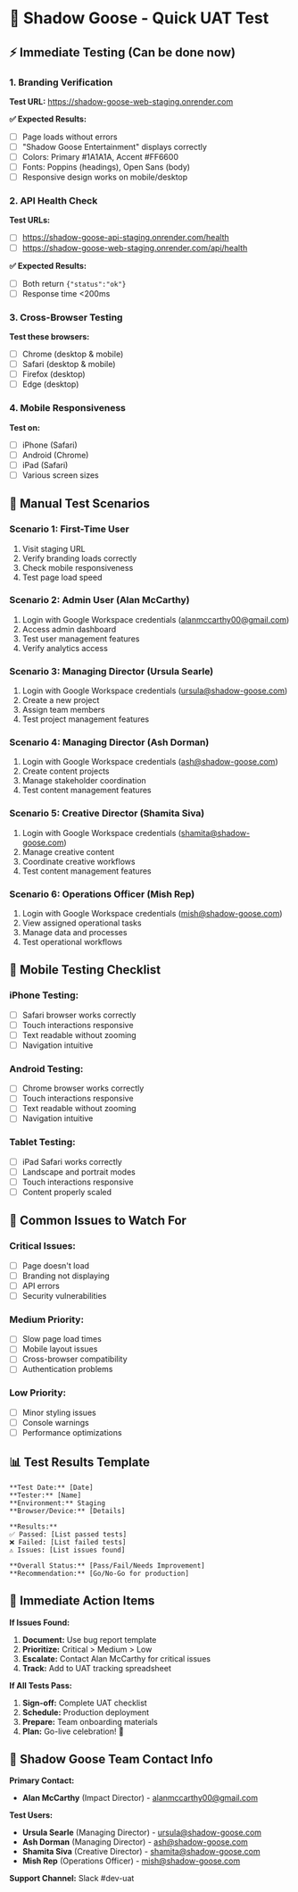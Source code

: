 # 🚀 Shadow Goose - Quick UAT Test

## ⚡ Immediate Testing (Can be done now)

### **1. Branding Verification**
**Test URL:** https://shadow-goose-web-staging.onrender.com

**✅ Expected Results:**
- [ ] Page loads without errors
- [ ] "Shadow Goose Entertainment" displays correctly
- [ ] Colors: Primary #1A1A1A, Accent #FF6600
- [ ] Fonts: Poppins (headings), Open Sans (body)
- [ ] Responsive design works on mobile/desktop

### **2. API Health Check**
**Test URLs:**
- [ ] https://shadow-goose-api-staging.onrender.com/health
- [ ] https://shadow-goose-web-staging.onrender.com/api/health

**✅ Expected Results:**
- [ ] Both return `{"status":"ok"}`
- [ ] Response time <200ms

### **3. Cross-Browser Testing**
**Test these browsers:**
- [ ] Chrome (desktop & mobile)
- [ ] Safari (desktop & mobile)
- [ ] Firefox (desktop)
- [ ] Edge (desktop)

### **4. Mobile Responsiveness**
**Test on:**
- [ ] iPhone (Safari)
- [ ] Android (Chrome)
- [ ] iPad (Safari)
- [ ] Various screen sizes

## 🧪 Manual Test Scenarios

### **Scenario 1: First-Time User**
1. Visit staging URL
2. Verify branding loads correctly
3. Check mobile responsiveness
4. Test page load speed

### **Scenario 2: Admin User (Alan McCarthy)**
1. Login with Google Workspace credentials (alanmccarthy00@gmail.com)
2. Access admin dashboard
3. Test user management features
4. Verify analytics access

### **Scenario 3: Managing Director (Ursula Searle)**
1. Login with Google Workspace credentials (ursula@shadow-goose.com)
2. Create a new project
3. Assign team members
4. Test project management features

### **Scenario 4: Managing Director (Ash Dorman)**
1. Login with Google Workspace credentials (ash@shadow-goose.com)
2. Create content projects
3. Manage stakeholder coordination
4. Test content management features

### **Scenario 5: Creative Director (Shamita Siva)**
1. Login with Google Workspace credentials (shamita@shadow-goose.com)
2. Manage creative content
3. Coordinate creative workflows
4. Test content management features

### **Scenario 6: Operations Officer (Mish Rep)**
1. Login with Google Workspace credentials (mish@shadow-goose.com)
2. View assigned operational tasks
3. Manage data and processes
4. Test operational workflows

## 📱 Mobile Testing Checklist

### **iPhone Testing:**
- [ ] Safari browser works correctly
- [ ] Touch interactions responsive
- [ ] Text readable without zooming
- [ ] Navigation intuitive

### **Android Testing:**
- [ ] Chrome browser works correctly
- [ ] Touch interactions responsive
- [ ] Text readable without zooming
- [ ] Navigation intuitive

### **Tablet Testing:**
- [ ] iPad Safari works correctly
- [ ] Landscape and portrait modes
- [ ] Touch interactions responsive
- [ ] Content properly scaled

## 🐛 Common Issues to Watch For

### **Critical Issues:**
- [ ] Page doesn't load
- [ ] Branding not displaying
- [ ] API errors
- [ ] Security vulnerabilities

### **Medium Priority:**
- [ ] Slow page load times
- [ ] Mobile layout issues
- [ ] Cross-browser compatibility
- [ ] Authentication problems

### **Low Priority:**
- [ ] Minor styling issues
- [ ] Console warnings
- [ ] Performance optimizations

## 📊 Test Results Template

```
**Test Date:** [Date]
**Tester:** [Name]
**Environment:** Staging
**Browser/Device:** [Details]

**Results:**
✅ Passed: [List passed tests]
❌ Failed: [List failed tests]
⚠️ Issues: [List issues found]

**Overall Status:** [Pass/Fail/Needs Improvement]
**Recommendation:** [Go/No-Go for production]
```

## 🚨 Immediate Action Items

**If Issues Found:**
1. **Document:** Use bug report template
2. **Prioritize:** Critical > Medium > Low
3. **Escalate:** Contact Alan McCarthy for critical issues
4. **Track:** Add to UAT tracking spreadsheet

**If All Tests Pass:**
1. **Sign-off:** Complete UAT checklist
2. **Schedule:** Production deployment
3. **Prepare:** Team onboarding materials
4. **Plan:** Go-live celebration! 🎉

## 👥 Shadow Goose Team Contact Info

**Primary Contact:**
- **Alan McCarthy** (Impact Director) - alanmccarthy00@gmail.com

**Test Users:**
- **Ursula Searle** (Managing Director) - ursula@shadow-goose.com
- **Ash Dorman** (Managing Director) - ash@shadow-goose.com
- **Shamita Siva** (Creative Director) - shamita@shadow-goose.com
- **Mish Rep** (Operations Officer) - mish@shadow-goose.com

**Support Channel:** Slack #dev-uat 